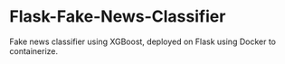 # Flask-Fake-News-Classifier

Fake news classifier using XGBoost, deployed on Flask using Docker to containerize. 
